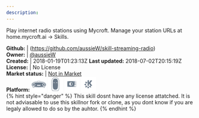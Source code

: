 ```yaml
---
description: 
---
```

Play internet radio stations using Mycroft.
Manage your station URLs at home.mycroft.ai -> Skills.

**Github:** | (https://github.com/aussieW/skill-streaming-radio)  
**Owner:** | [@aussieW](https://github.com/aussieW)  
**Created:** | 2018-01-19T01:23:13Z  **Last updated:** 2018-07-02T20:15:19Z  
**License:** | No License  
**Market status:** | [Not in Market](https://market.mycroft.ai/skill/)  
**Platform:**   ![](.gitbook/assets/mark-1-icon.png)  ![](.gitbook/assets/mark-2-icon.png)  ![](.gitbook/assets/picroft-icon.png)  ![](.gitbook/assets/kde.png)   
{% hint style="danger" %}
This skill dosnt have any license attatched. It is not adviasable to use this skillnor fork or clone, as you dont know if you are legaly allowed to do so by the auhtor.
{% endhint %}

